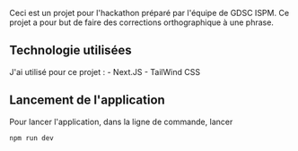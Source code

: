 Ceci est un projet pour l'hackathon préparé par l'équipe de GDSC ISPM.
Ce projet a pour but de faire des corrections orthographique à une phrase. 

## Technologie utilisées

J'ai utilisé pour ce projet : 
    - Next.JS
    - TailWind CSS

## Lancement de l'application

Pour lancer l'application, dans la ligne de commande, lancer
```bash
npm run dev
```